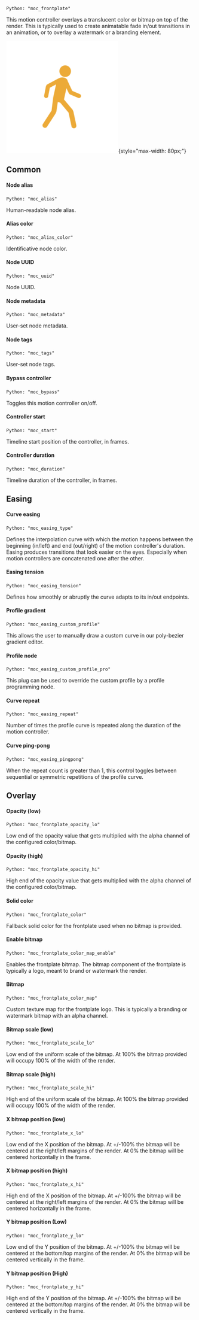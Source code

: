 `Python: "moc_frontplate"`

This motion controller overlays a translucent color or bitmap on top of the render. This is typically used to create animatable fade in/out transitions in an animation, or to overlay a watermark or a branding element.

![Icon](moc_frontplate_swatch.png "Icon"){style="max-width: 80px;"}

## Common

#### Node alias
`Python: "moc_alias"`

Human-readable node alias.

#### Alias color
`Python: "moc_alias_color"`

Identificative node color.

#### Node UUID
`Python: "moc_uuid"`

Node UUID.

#### Node metadata
`Python: "moc_metadata"`

User-set node metadata.

#### Node tags
`Python: "moc_tags"`

User-set node tags.

#### Bypass controller
`Python: "moc_bypass"`

Toggles this motion controller on/off.

#### Controller start
`Python: "moc_start"`

Timeline start position of the controller, in frames.

#### Controller duration
`Python: "moc_duration"`

Timeline duration of the controller, in frames.

## Easing

#### Curve easing
`Python: "moc_easing_type"`

Defines the interpolation curve with which the motion happens between the beginning (in/left) and end (out/right) of the motion controller's duration. Easing produces transitions that look easier on the eyes. Especially when motion controllers are concatenated one after the other.

#### Easing tension
`Python: "moc_easing_tension"`

Defines how smoothly or abruptly the curve adapts to its in/out endpoints.

#### Profile gradient
`Python: "moc_easing_custom_profile"`

This allows the user to manually draw a custom curve in our poly-bezier gradient editor.

#### Profile node
`Python: "moc_easing_custom_profile_pro"`

This plug can be used to override the custom profile by a profile programming node.

#### Curve repeat
`Python: "moc_easing_repeat"`

Number of times the profile curve is repeated along the duration of the motion controller.

#### Curve ping-pong
`Python: "moc_easing_pingpong"`

When the repeat count is greater than 1, this control toggles between sequential or symmetric repetitions of the profile curve.

## Overlay

#### Opacity (low)
`Python: "moc_frontplate_opacity_lo"`

Low end of the opacity value that gets multiplied with the alpha channel of the configured color/bitmap.

#### Opacity (high)
`Python: "moc_frontplate_opacity_hi"`

High end of the opacity value that gets multiplied with the alpha channel of the configured color/bitmap.

#### Solid color
`Python: "moc_frontplate_color"`

Fallback solid color for the frontplate used when no bitmap is provided.

#### Enable bitmap
`Python: "moc_frontplate_color_map_enable"`

Enables the frontplate bitmap. The bitmap component of the frontplate is typically a logo, meant to brand or watermark the render.

#### Bitmap
`Python: "moc_frontplate_color_map"`

Custom texture map for the frontplate logo. This is typically a branding or watermark bitmap with an alpha channel.

#### Bitmap scale (low)
`Python: "moc_frontplate_scale_lo"`

Low end of the uniform scale of the bitmap. At 100% the bitmap provided will occupy 100% of the width of the render.

#### Bitmap scale (high)
`Python: "moc_frontplate_scale_hi"`

High end of the uniform scale of the bitmap. At 100% the bitmap provided will occupy 100% of the width of the render.

#### X bitmap position (low)
`Python: "moc_frontplate_x_lo"`

Low end of the X position of the bitmap. At +/-100% the bitmap will be centered at the right/left margins of the render. At 0% the bitmap will be centered horizontally in the frame.

#### X bitmap position (high)
`Python: "moc_frontplate_x_hi"`

High end of the X position of the bitmap. At +/-100% the bitmap will be centered at the right/left margins of the render. At 0% the bitmap will be centered horizontally in the frame.

#### Y bitmap position (Low)
`Python: "moc_frontplate_y_lo"`

Low end of the Y position of the bitmap. At +/-100% the bitmap will be centered at the bottom/top margins of the render. At 0% the bitmap will be centered vertically in the frame.

#### Y bitmap position (High)
`Python: "moc_frontplate_y_hi"`

High end of the Y position of the bitmap. At +/-100% the bitmap will be centered at the bottom/top margins of the render. At 0% the bitmap will be centered vertically in the frame.

